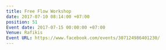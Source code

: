 ```yaml
---
title: Free Flow Workshop
date: 2017-07-10 08:14:00 +07:00
position: 51
Event date: 2017-07-15 00:00:00 +07:00
Venue: Rafikis
Event URL: https://www.facebook.com/events/307124986401230/
---
```


